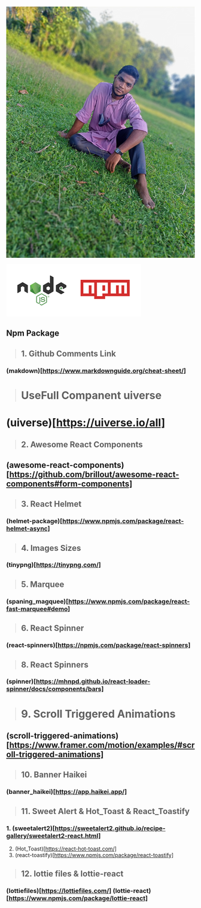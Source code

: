![Developer Ali Hasan](./img/IMG20220718181319_01.jpg)

![alt text](./img/download.png)
## Npm Package 

> ## 1.  Github Comments Link
### (makdown)[https://www.markdownguide.org/cheat-sheet/] 
> # UseFull Companent uiverse
# (uiverse)[https://uiverse.io/all]
> ## 2.  Awesome React Components
## (awesome-react-components)[https://github.com/brillout/awesome-react-components#form-components]
> ## 3.  React Helmet
### (helmet-package)[https://www.npmjs.com/package/react-helmet-async]

> ## 4.  Images Sizes
### (tinypng)[https://tinypng.com/]

> ## 5.  Marquee 
### (spaning_magquee)[https://www.npmjs.com/package/react-fast-marquee#demo]

> ## 6.  React Spinner
### (react-spinners)[https://npmjs.com/package/react-spinners]
> ## 8.  React Spinners
### (spinner)[https://mhnpd.github.io/react-loader-spinner/docs/components/bars]
> #  9. Scroll Triggered Animations
## (scroll-triggered-animations)[https://www.framer.com/motion/examples/#scroll-triggered-animations]
> ## 10.  Banner Haikei
### (banner_haikei)[https://app.haikei.app/]
> ## 11. Sweet Alert & Hot_Toast & React_Toastify
### 1. (sweetalert2)[https://sweetalert2.github.io/recipe-gallery/sweetalert2-react.html]
2. (Hot_Toast)[https://react-hot-toast.com/]
3. (react-toastify)[https://www.npmjs.com/package/react-toastify]
> ## 12. lottie files & lottie-react
### (lottiefiles)[https://lottiefiles.com/] (lottie-react)[https://www.npmjs.com/package/lottie-react]
